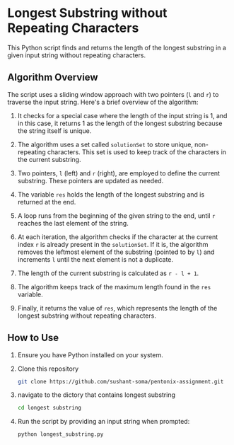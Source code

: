 # Longest Substring without Repeating Characters

This Python script finds and returns the length of the longest substring in a given input string without repeating characters.

## Algorithm Overview

The script uses a sliding window approach with two pointers (`l` and `r`) to traverse the input string. Here's a brief overview of the algorithm:

1. It checks for a special case where the length of the input string is 1, and in this case, it returns 1 as the length of the longest substring because the string itself is unique.

2. The algorithm uses a set called `solutionSet` to store unique, non-repeating characters. This set is used to keep track of the characters in the current substring.

3. Two pointers, `l` (left) and `r` (right), are employed to define the current substring. These pointers are updated as needed.

4. The variable `res` holds the length of the longest substring and is returned at the end.

5. A loop runs from the beginning of the given string to the end, until `r` reaches the last element of the string.

6. At each iteration, the algorithm checks if the character at the current index `r` is already present in the `solutionSet`. If it is, the algorithm removes the leftmost element of the substring (pointed to by `l`) and increments `l` until the next element is not a duplicate.

7. The length of the current substring is calculated as `r - l + 1`.

8. The algorithm keeps track of the maximum length found in the `res` variable.

9. Finally, it returns the value of `res`, which represents the length of the longest substring without repeating characters.

## How to Use

1. Ensure you have Python installed on your system.

2. Clone this repository
    ```bash
    git clone https://github.com/sushant-soma/pentonix-assignment.git

3. navigate to the dictory that contains longest substring
    ```bash
    cd longest substring

4. Run the script by providing an input string when prompted:

   ```bash
   python longest_substring.py
